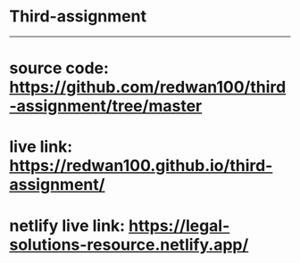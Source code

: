 # Third-assignment
---
# source code: https://github.com/redwan100/third-assignment/tree/master
# live link: https://redwan100.github.io/third-assignment/
# netlify live link: https://legal-solutions-resource.netlify.app/
